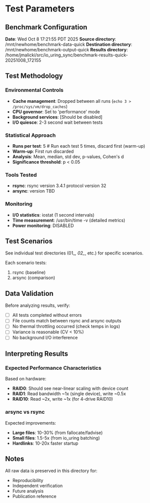 # Test Parameters

## Benchmark Configuration

**Date**: Wed Oct  8 17:21:55 PDT 2025
**Source directory**: /mnt/newhome/benchmark-data-quick
**Destination directory**: /mnt/newhome/benchmark-output-quick
**Results directory**: /home/jmalicki/src/io_uring_sync/benchmark-results-quick-20251008_172155

## Test Methodology

### Environmental Controls

- **Cache management**: Dropped between all runs (`echo 3 > /proc/sys/vm/drop_caches`)
- **CPU governor**: Set to 'performance' mode
- **Background services**: [Should be disabled]
- **I/O quiesce**: 2-3 second wait between tests

### Statistical Approach

- **Runs per test**: 5  # Run each test 5 times, discard first (warm-up)
- **Warm-up**: First run discarded
- **Analysis**: Mean, median, std dev, p-values, Cohen's d
- **Significance threshold**: p < 0.05

### Tools Tested

- **rsync**: rsync  version 3.4.1  protocol version 32
- **arsync**: version TBD

### Monitoring

- **I/O statistics**: iostat (1 second intervals)
- **Time measurement**: /usr/bin/time -v (detailed metrics)
- **Power monitoring**: DISABLED

## Test Scenarios

See individual test directories (01_*, 02_*, etc.) for specific scenarios.

Each scenario tests:
1. rsync (baseline)
2. arsync (comparison)

## Data Validation

Before analyzing results, verify:
- [ ] All tests completed without errors
- [ ] File counts match between rsync and arsync outputs
- [ ] No thermal throttling occurred (check temps in logs)
- [ ] Variance is reasonable (CV < 10%)
- [ ] No background I/O interference

## Interpreting Results

### Expected Performance Characteristics

Based on hardware:
- **RAID0**: Should see near-linear scaling with device count
- **RAID1**: Read bandwidth ~1x (single device), write ~0.5x
- **RAID10**: Read ~2x, write ~1x (for 4-drive RAID10)

### arsync vs rsync

Expected improvements:
- **Large files**: 10-30% (from fallocate/fadvise)
- **Small files**: 1.5-5x (from io_uring batching)
- **Hardlinks**: 10-20x faster startup

## Notes

All raw data is preserved in this directory for:
- Reproducibility
- Independent verification
- Future analysis
- Publication reference
